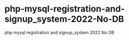 # php-mysql-registration-and-signup_system-2022-No-DB
php mysql registration and signup_system 2022 No DB

